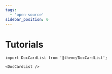 ```yaml
---
tags:
  - 'open-source'
sidebar_position: 0
---
```


# Tutorials

```mdx-code-block
import DocCardList from '@theme/DocCardList';

<DocCardList />
```
